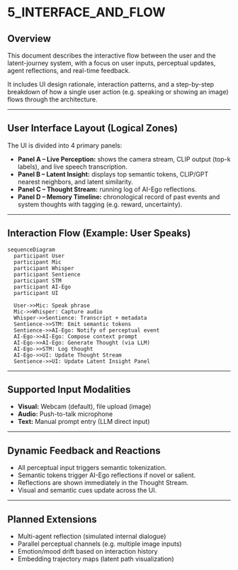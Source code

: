 # 5_INTERFACE_AND_FLOW

## Overview

This document describes the interactive flow between the user and the latent-journey system, with a focus on user inputs, perceptual updates, agent reflections, and real-time feedback.

It includes UI design rationale, interaction patterns, and a step-by-step breakdown of how a single user action (e.g. speaking or showing an image) flows through the architecture.

---

## User Interface Layout (Logical Zones)

The UI is divided into 4 primary panels:

- **Panel A – Live Perception:** shows the camera stream, CLIP output (top-k labels), and live speech transcription.
- **Panel B – Latent Insight:** displays top semantic tokens, CLIP/GPT nearest neighbors, and latent similarity.
- **Panel C – Thought Stream:** running log of AI-Ego reflections.
- **Panel D – Memory Timeline:** chronological record of past events and system thoughts with tagging (e.g. reward, uncertainty).

---

## Interaction Flow (Example: User Speaks)

```mermaid
sequenceDiagram
  participant User
  participant Mic
  participant Whisper
  participant Sentience
  participant STM
  participant AI-Ego
  participant UI

  User->>Mic: Speak phrase
  Mic->>Whisper: Capture audio
  Whisper->>Sentience: Transcript + metadata
  Sentience->>STM: Emit semantic tokens
  Sentience->>AI-Ego: Notify of perceptual event
  AI-Ego->>AI-Ego: Compose context prompt
  AI-Ego->>AI-Ego: Generate Thought (via LLM)
  AI-Ego->>STM: Log thought
  AI-Ego->>UI: Update Thought Stream
  Sentience->>UI: Update Latent Insight Panel
```

---

## Supported Input Modalities

- **Visual:** Webcam (default), file upload (image)
- **Audio:** Push-to-talk microphone
- **Text:** Manual prompt entry (LLM direct input)

---

## Dynamic Feedback and Reactions

- All perceptual input triggers semantic tokenization.
- Semantic tokens trigger AI-Ego reflections if novel or salient.
- Reflections are shown immediately in the Thought Stream.
- Visual and semantic cues update across the UI.

---

## Planned Extensions

- Multi-agent reflection (simulated internal dialogue)
- Parallel perceptual channels (e.g. multiple image inputs)
- Emotion/mood drift based on interaction history
- Embedding trajectory maps (latent path visualization)
